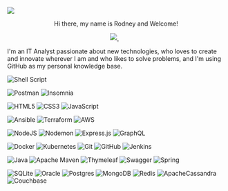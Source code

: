 ![](https://img.shields.io/badge/LinkedIn-0077B5?style=for-the-badge&logo=linkedin&logoColor=white)
<p align="center">Hi there, my name is Rodney and Welcome!</p>
<p align='center'>
  <a href="[https://www.linkedin.com/in/alexandresanlim/](https://www.linkedin.com/in/rodney-azevedo-901681213/)">
    <img src="https://img.shields.io/badge/linkedin-%230077B5.svg?&style=for-the-badge&logo=linkedin&logoColor=white" />
  </a>&nbsp;&nbsp;
</p>


I'm an IT Analyst passionate about new technologies, who loves to create and innovate wherever I am and who likes to solve problems, and I'm using GitHub as my personal knowledge base.


<!-- ![Tron Legacy](https://i.imgur.com/r7it5tZ.gif) -->

<!-- ![Lua](https://img.shields.io/badge/lua-%232C2D72.svg?style=for-the-badge&logo=lua&logoColor=white) -->
![Shell Script](https://img.shields.io/badge/shell_script-%23121011.svg?style=for-the-badge&logo=gnu-bash&logoColor=white)

![Postman](https://img.shields.io/badge/Postman-FF6C37?style=for-the-badge&logo=postman&logoColor=white) ![Insomnia](https://img.shields.io/badge/Insomnia-black?style=for-the-badge&logo=insomnia&logoColor=5849BE)

![HTML5](https://img.shields.io/badge/html5-%23E34F26.svg?style=for-the-badge&logo=html5&logoColor=white) ![CSS3](https://img.shields.io/badge/css3-%231572B6.svg?style=for-the-badge&logo=css3&logoColor=white) ![JavaScript](https://img.shields.io/badge/javascript-%23323330.svg?style=for-the-badge&logo=javascript&logoColor=%23F7DF1E)
<!-- ![Vue.js](https://img.shields.io/badge/vuejs-%2335495e.svg?style=for-the-badge&logo=vuedotjs&logoColor=%234FC08D) -->

![Ansible](https://img.shields.io/badge/ansible-%231A1918.svg?style=for-the-badge&logo=ansible&logoColor=white) ![Terraform](https://img.shields.io/badge/terraform-%235835CC.svg?style=for-the-badge&logo=terraform&logoColor=white) ![AWS](https://img.shields.io/badge/AWS-%23FF9900.svg?style=for-the-badge&logo=amazon-aws&logoColor=white)
<!-- ![Azure](https://img.shields.io/badge/azure-%230072C6.svg?style=for-the-badge&logo=microsoftazure&logoColor=white) ![Google Cloud](https://img.shields.io/badge/GoogleCloud-%234285F4.svg?style=for-the-badge&logo=google-cloud&logoColor=white) -->

![NodeJS](https://img.shields.io/badge/node.js-6DA55F?style=for-the-badge&logo=node.js&logoColor=white) ![Nodemon](https://img.shields.io/badge/NODEMON-%23323330.svg?style=for-the-badge&logo=nodemon&logoColor=%BBDEAD) ![Express.js](https://img.shields.io/badge/express.js-%23404d59.svg?style=for-the-badge&logo=express&logoColor=%2361DAFB) ![GraphQL](https://img.shields.io/badge/-GraphQL-E10098?style=for-the-badge&logo=graphql&logoColor=white)

![Docker](https://img.shields.io/badge/docker-%230db7ed.svg?style=for-the-badge&logo=docker&logoColor=white) ![Kubernetes](https://img.shields.io/badge/kubernetes-326ce5.svg?&style=for-the-badge&logo=kubernetes&logoColor=white) ![Git](https://img.shields.io/badge/git-%23F05033.svg?style=for-the-badge&logo=git&logoColor=white) ![GitHub](https://img.shields.io/badge/github-%23121011.svg?style=for-the-badge&logo=github&logoColor=white) ![Jenkins](https://img.shields.io/badge/jenkins-%232C5263.svg?style=for-the-badge&logo=jenkins&logoColor=white)

![Java](https://img.shields.io/badge/java-%23ED8B00.svg?style=for-the-badge&logo=openjdk&logoColor=white) ![Apache Maven](https://img.shields.io/badge/Apache%20Maven-C71A36?style=for-the-badge&logo=Apache%20Maven&logoColor=white) ![Thymeleaf](https://img.shields.io/badge/Thymeleaf-%23005C0F.svg?style=for-the-badge&logo=Thymeleaf&logoColor=white) ![Swagger](https://img.shields.io/badge/-Swagger-%23Clojure?style=for-the-badge&logo=swagger&logoColor=white) ![Spring](https://img.shields.io/badge/spring-%236DB33F.svg?style=for-the-badge&logo=spring&logoColor=white)

![SQLite](https://img.shields.io/badge/sqlite-%2307405e.svg?style=for-the-badge&logo=sqlite&logoColor=white) ![Oracle](https://img.shields.io/badge/Oracle-F80000?style=for-the-badge&logo=oracle&logoColor=white) ![Postgres](https://img.shields.io/badge/postgres-%23316192.svg?style=for-the-badge&logo=postgresql&logoColor=white) ![MongoDB](https://img.shields.io/badge/MongoDB-%234ea94b.svg?style=for-the-badge&logo=mongodb&logoColor=white) ![Redis](https://img.shields.io/badge/redis-%23DD0031.svg?style=for-the-badge&logo=redis&logoColor=white) ![ApacheCassandra](https://img.shields.io/badge/cassandra-%231287B1.svg?style=for-the-badge&logo=apache-cassandra&logoColor=white) ![Couchbase](https://img.shields.io/badge/Couchbase-EA2328?style=for-the-badge&logo=couchbase&logoColor=white)

<!-- ![John Wick](https://i.imgur.com/pr6cyqK.gif) -->

<!--

- 🔭 
- 🌱 Learning Vue.js and QA/Test tools 
- 👯 I’m looking to collaborate on ...
- 🤔 I’m looking for help with ...
- 💬 Ask me about ...
- 📫 How to reach me: ...
- 😄 Pronouns: ...
- ⚡ Fun fact: ... 
-->
